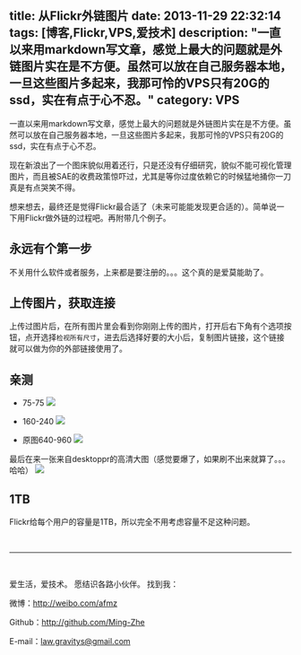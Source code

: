 title: 从Flickr外链图片
date: 2013-11-29 22:32:14
tags: [博客,Flickr,VPS,爱技术]
description: "一直以来用markdown写文章，感觉上最大的问题就是外链图片实在是不方便。虽然可以放在自己服务器本地，一旦这些图片多起来，我那可怜的VPS只有20G的ssd，实在有点于心不忍。"
category: VPS
---

一直以来用markdown写文章，感觉上最大的问题就是外链图片实在是不方便。虽然可以放在自己服务器本地，一旦这些图片多起来，我那可怜的VPS只有20G的ssd，实在有点于心不忍。

现在新浪出了一个图床貌似用着还行，只是还没有仔细研究，貌似不能可视化管理图片，而且被SAE的收费政策惊吓过，尤其是等你过度依赖它的时候猛地捅你一刀真是有点哭笑不得。

想来想去，最终还是觉得Flickr最合适了（未来可能能发现更合适的）。简单说一下用Flickr做外链的过程吧。再附带几个例子。

## 永远有个第一步
不关用什么软件或者服务，上来都是要注册的。。。这个真的是爱莫能助了。

## 上传图片，获取连接
上传过图片后，在所有图片里会看到你刚刚上传的图片，打开后右下角有个选项按钮，点开选择`检视所有尺寸`，进去后选择好要的大小后，复制图片链接，这个链接就可以做为你的外部链接使用了。

<!--more-->

## 亲测

* 75-75
![](http://farm3.staticflickr.com/2842/10942233255_a712dc8629_s.jpg)

* 160-240
![](http://farm3.staticflickr.com/2842/10942233255_a712dc8629_m.jpg)

* 原图640-960
![](http://farm3.staticflickr.com/2842/10942233255_ff7f3684c2_o.jpg)

最后在来一张来自desktoppr的高清大图（感觉要爆了，如果刷不出来就算了。。。哈哈）
![](http://farm6.staticflickr.com/5517/11116962724_b24a19504e_o.jpg)

## 1TB
Flickr给每个用户的容量是1TB，所以完全不用考虑容量不足这种问题。

<br/>

***
<br/>

爱生活，爱技术。
愿结识各路小伙伴。
找到我：

微博：http://weibo.com/afmz

Github：http://github.com/Ming-Zhe

E-mail：law.gravitys@gmail.com 